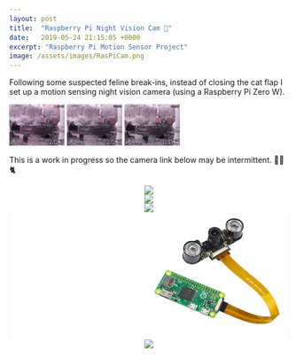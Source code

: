 ```yaml
---
layout: post
title:  "Raspberry Pi Night Vision Cam 📸"
date:   2019-05-24 21:15:05 +0000
excerpt: "Raspberry Pi Motion Sensor Project"
image: /assets/images/RasPiCam.png
---
```

Following some suspected feline break-ins, instead of closing the cat flap I set up a motion sensing night vision camera (using a Raspberry Pi Zero W).

<img src="/assets/images/20-40-26.gif" alt="drawing" width="100"/> <img src="/assets/images/20-38-09.gif" alt="drawing" width="100"/> <img src="/assets/images/19-09-14.gif" alt="drawing" width="100"/>

This is a work in progress so the camera link below may be intermittent. 
🦇📸🐈




<html>
<head>
    <style>
        * {
            margin: 0;
            padding: 0;
        }
        .imgbox {
            display: grid;
            height: 100%;
        }
        .center-fit {
            max-width: 100%;
            max-height: 100vh;
            margin: auto;
        }
    </style>
</head>
<body>
<div class="imgbox">
    <img class="center-fit" src='src="/assets/images/20-40-26.gif"'> <img class="center-fit" src='src="/assets/images/20-40-26.gif"'> <img class="center-fit" src='src="/assets/images/20-40-26.gif"'>
</div>  
<div class="imgbox">
    <img class="center-fit" src='/assets/images/RasPiCam.png'>
</div>    
<div class="imgbox">
    <img class="center-fit" src='https://tinyurl.com/y47ef33r'>
</div>
</body>
</html>






